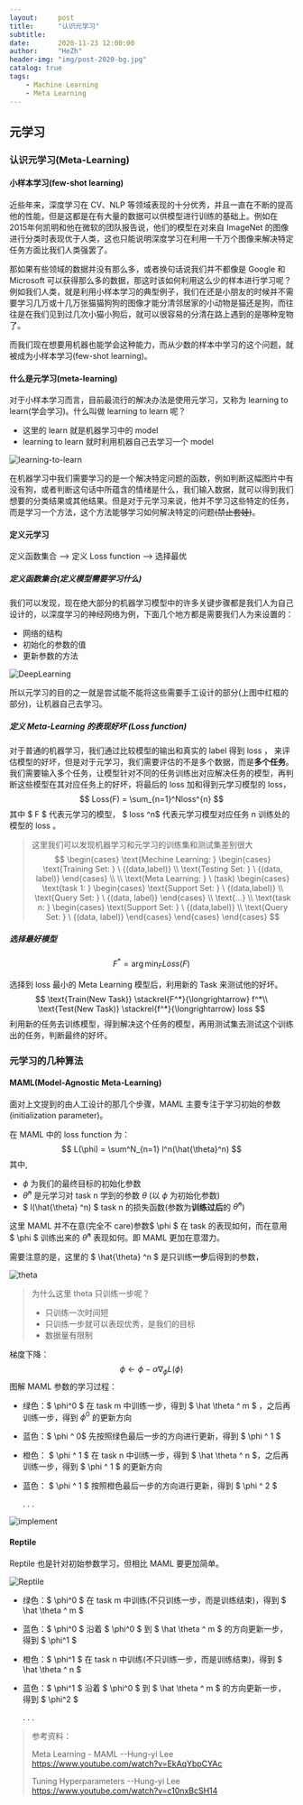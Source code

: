 ```yaml
---
layout:     post
title:      "认识元学习"
subtitle:   
date:       2020-11-23 12:00:00
author:     "HeZh"
header-img: "img/post-2020-bg.jpg"
catalog: true
tags:
    - Machine Learning
    - Meta Learning
---
```


## 元学习

### 认识元学习(Meta-Learning)

#### 小样本学习(few-shot learning)

近些年来，深度学习在 CV、NLP 等领域表现的十分优秀，并且一直在不断的提高他的性能，但是这都是在有大量的数据可以供模型进行训练的基础上。例如在2015年何凯明和他在微软的团队报告说，他们的模型在对来自 ImageNet 的图像进行分类时表现优于人类，这也只能说明深度学习在利用一千万个图像来解决特定任务方面比我们人类强罢了。

那如果有些领域的数据并没有那么多，或者换句话说我们并不都像是 Google 和 Microsoft 可以获得那么多的数据，那这时该如何利用这么少的样本进行学习呢？例如我们人类，就是利用小样本学习的典型例子，我们在还是小朋友的时候并不需要学习几万或十几万张猫猫狗狗的图像才能分清邻居家的小动物是猫还是狗，而往往是在我们见到过几次小猫小狗后，就可以很容易的分清在路上遇到的是哪种宠物了。

而我们现在想要用机器也能学会这种能力，而从少数的样本中学习的这个问题，就被成为小样本学习(few-shot learning)。

#### 什么是元学习(meta-learning)

对于小样本学习而言，目前最流行的解决办法是使用元学习，又称为 learning to learn(学会学习)。什么叫做 learning to learn 呢？

+ 这里的 learn 就是机器学习中的 model 
+ learning to learn 就时利用机器自己去学习一个 model

![learning-to-learn](/img/in-post/2020-11-23-What-is-Meta-Learning/learning-to-learn.png)

在机器学习中我们需要学习的是一个解决特定问题的函数，例如判断这幅图片中有没有狗，或者判断这句话中所蕴含的情绪是什么，我们输入数据，就可以得到我们想要的分类结果或其他结果。但是对于元学习来说，他并不学习这些特定的任务，而是学习一个方法，这个方法能够学习如何解决特定的问题~~(禁止套娃)~~。



#### 定义元学习

定义函数集合 --> 定义 Loss function --> 选择最优

##### 定义函数集合(定义模型需要学习什么)

我们可以发现，现在绝大部分的机器学习模型中的许多关键步骤都是我们人为自己设计的，以深度学习的神经网络为例，下面几个地方都是需要我们人为来设置的：

+ 网络的结构
+ 初始化的参数的值
+ 更新参数的方法

![DeepLearning](/img/in-post/2020-11-23-What-is-Meta-Learning/DeepLearning.png)

所以元学习的目的之一就是尝试能不能将这些需要手工设计的部分(上图中红框的部分)，让机器自己去学习。

##### 定义 Meta-Learning 的表现好坏 (Loss function)

对于普通的机器学习，我们通过比较模型的输出和真实的 label 得到 loss ， 来评估模型的好坏，但是对于元学习，我们需要评估的不是多个数据，而是**多个任务**。我们需要输入多个任务，让模型针对不同的任务训练出对应解决任务的模型，再判断这些模型在其对应任务上的好坏，将最后的 loss 加和得到元学习模型的 loss，
$$
Loss(F) = \sum_{n=1}^Nloss^{n}
$$
其中 $ F $ 代表元学习的模型， $ loss ^n$ 代表元学习模型对应任务 n 训练处的模型的 loss 。

> 这里我们可以发现机器学习和元学习的训练集和测试集差别很大
> $$
> \begin{cases}
> 	\text{Mechine Learning:  } 
> 	\begin{cases}
> 		\text{Training Set:  } \ {(data,label)}
> 		\\
> 		\text{Testing Set:  } \ {(data, label)}
> 	\end{cases}
> 	\\
> 	\\
>     \text{Meta Learning:  } \ (task)
>     	\begin{cases}
>     		\text{task 1: } 	
>     		\begin{cases}
>                 \text{Support Set:  } \ {(data,label)}
>                 \\
>                 \text{Query Set:  } \ {(data, label)}
>                \end{cases}
>     		\\
>     		\text{...}
>     		\\
>     		\text{task n: } 
>     				\begin{cases}
>                         \text{Support Set:  } \ {(data,label)}
>                         \\
>                         \text{Query Set:  } \ {(data, label)}
>                     \end{cases}
>     	\end{cases}
> \end{cases}
> $$

##### 选择最好模型

$$
F^* = \arg\min_F Loss(F)
$$

选择到 loss 最小的 Meta Learning 模型后，利用新的 Task 来测试他的好坏。
$$
\text{Train(New Task)}  \stackrel{F^*}{\longrightarrow} f^*\\
\text{Test(New Task)} \stackrel{f^*}{\longrightarrow} loss
$$
利用新的任务去训练模型，得到解决这个任务的模型，再用测试集去测试这个训练出的任务，判断最终的好坏。

### 元学习的几种算法

#### MAML(Model-Agnostic Meta-Learning)

面对上文提到的由人工设计的那几个步骤，MAML 主要专注于学习初始的参数(initialization parameter)。

在 MAML 中的 loss function 为：
$$
L(\phi) = \sum^N_{n=1} l^n(\hat{\theta}^n)
$$
其中, 

+ $\phi$ 为我们的最终目标的初始化参数
+ $\hat{\theta} ^n$ 是元学习对 task n 学到的参数 $\theta$ (以 $\phi$ 为初始化参数)
+ $ l(\hat{\theta} ^n) $ task n 的损失函数(参数为**训练过后**的 $\hat{\theta} ^n$) 

这里 MAML  并不在意(完全不 care)参数$ \phi $ 在 task 的表现如何，而在意用 $ \phi $ 训练出来的 $\hat{\theta} ^n$ 表现如何。即 MAML 更加在意潜力。

需要注意的是，这里的 $ \hat{\theta} ^n $ 是只训练**一步**后得到的参数，

![theta](/img/in-post/2020-11-23-What-is-Meta-Learning/theta.png)

> 为什么这里 theta 只训练一步呢？
>
> + 只训练一次时间短
> + 只训练一步就可以表现优秀，是我们的目标
> + 数据量有限制

梯度下降：
$$
\phi \leftarrow \phi - \alpha \nabla_\phi L(\phi)
$$
图解 MAML 参数的学习过程：

+ 绿色：$ \phi^0 $ 在 task m 中训练一步，得到 $ \hat \theta ^ m $ ，之后再训练一步，得到 $\phi ^ 0$ 的更新方向

+ 蓝色：$ \phi ^ 0$ 先按照绿色最后一步的方向进行更新，得到 $ \phi ^ 1 $ 

+ 橙色： $ \phi ^ 1 $ 在 task n 中训练一步，得到 $ \hat \theta ^ n $，之后再训练一步，得到   $ \phi ^ 1 $ 的更新方向

+ 蓝色： $ \phi ^ 1 $ 按照橙色最后一步的方向进行更新，得到 $ \phi ^ 2 $

  . . .

![implement](/img/in-post/2020-11-23-What-is-Meta-Learning/implement.png)



#### Reptile

Reptile 也是针对初始参数学习，但相比 MAML 要更加简单。

![Reptile](/home/hezhuohao/ZhuohaoHe.github.io/img/in-post/2020-11-23-What-is-Meta-Learning/reptile.png)

+ 绿色：$ \phi^0 $ 在 task m 中训练(不只训练一步，而是训练结束)，得到 $ \hat \theta ^ m $ 

+ 蓝色：$ \phi^0 $ 沿着 $ \phi^0 $ 到 $ \hat \theta ^ m $ 的方向更新一步，得到 $ \phi^1 $ 

+ 橙色：$ \phi^1 $ 在 task n 中训练(不只训练一步，而是训练结束)，得到 $ \hat \theta ^ n $ 

+ 蓝色：$ \phi^1 $ 沿着 $ \phi^0 $ 到 $ \hat \theta ^ m $ 的方向更新一步，得到 $ \phi^2 $ 

  . . . 





> 参考资料：
>
> Meta Learning - MAML   --Hung-yi Lee https://www.youtube.com/watch?v=EkAqYbpCYAc
>
> Tuning Hyperparameters   --Hung-yi Lee https://www.youtube.com/watch?v=c10nxBcSH14